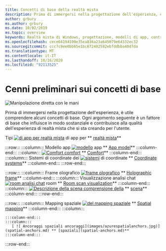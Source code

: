 ```yaml
---
title: Concetti di base della realtà mista
description: Prima di immergersi nella progettazione dell'esperienza, è utile comprendere alcuni concetti di base. Ogni argomento seguente è un fattore di base che influisce in modo sostanziale e contribuisce alla qualità dell'esperienza di realtà mista che si sta creando per l'utente.
author: grbury
ms.author: grbury
ms.date: 10/02/2019
ms.topic: overview
keywords: Realtà mista di Windows, progettazione, modelli di app, controlli, stile, HoloLens, interazione, elementi UX, comportamenti, blocchi predefiniti
ms.openlocfilehash: cece64194100e35ea836a23a645079e64332ec32
ms.sourcegitcommit: ccc7c9ee0bb65e1bc672482592ebfddbba40d7da
ms.translationtype: MT
ms.contentlocale: it-IT
ms.lasthandoff: 10/16/2020
ms.locfileid: "92113525"
---
```

# <a name="core-concepts-overview"></a>Cenni preliminari sui concetti di base

![Manipolazione diretta con le mani](images/05_CoreConcepts.png)


Prima di immergersi nella progettazione dell'esperienza, è utile comprendere alcuni concetti di base. Ogni argomento seguente è un fattore di base che influisce in modo sostanziale e contribuisce alla qualità dell'esperienza di realtà mista che si sta creando per l'utente. 



Tipi [ ![ di app per realtà mista](images/enhancedenvironmentapps-640px.jpg)](types-of-mixed-reality-apps.md) di app per ** [realtà mista](types-of-mixed-reality-apps.md)**

:::row:::
    :::column:::
        Modello app [ ![ modello](images/teleportation-640px.png)](app-model.md) app ** [App model](app-model.md)**
    :::column-end:::
    :::column:::
       [ ![ Comfort comfort](images/comfort-chart.PNG)](comfort.md) ** [Comfort](comfort.md)**
    :::column-end:::
    :::column:::
        Sistemi di coordinate dei [ ![ sistemi](images/coordinate-systems.PNG)](coordinate-systems.md) di coordinate ** [Coordinate systems](coordinate-systems.md)**
    :::column-end:::
:::row-end:::

:::row:::
    :::column:::
        Frame olografico [ ![ frame olografico](images/destinationmars-750px.png)](holographic-frame.md) ** [Holographic frame](holographic-frame.md)**
    :::column-end:::
    :::column:::
        Visualizzazione analisi chat [ ![ room analisi chat](images/sr-mixedworld-140429-8pm-00068-1000px.png)](room-scan-visualization.md) room ** [Room scan visualization](room-scan-visualization.md)**
    :::column-end:::
    :::column:::
        [ ![ Descrizione della scena comprensione della](images/scene-understanding.png)](scene-understanding.md) ** [scena](scene-understanding.md)**
    :::column-end:::
:::row-end:::

:::row:::
    :::column:::
       Mapping spaziale [ ![ del mapping spaziale](images/surfacereconstruction.jpg)](spatial-mapping.md) ** [Spatial mapping](spatial-mapping.md)**
    :::column-end:::
    :::column:::
       
    :::column-end:::
    :::column:::
       [ ![ Ancoraggi spaziali ancoraggi](images/azurespatialanchors.jpg)](spatial-anchors.md) ** [spaziali](spatial-anchors.md)**
    :::column-end:::
:::row-end:::


<br>

<br>

